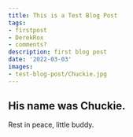 ```yaml
---
title: This is a Test Blog Post
tags:
- firstpost
- DerekRox
- comments?
description: first blog post
date: '2022-03-03'
images:
- test-blog-post/Chuckie.jpg
---
```


## His name was Chuckie.

Rest in peace, little buddy.